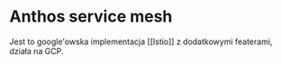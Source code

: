 # Anthos service mesh
Jest to google'owska implementacja [[Istio]] z dodatkowymi featerami, działa na GCP.